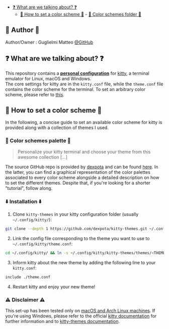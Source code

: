 <!--toc:start-->

- [❓ What are we talking about? ❓](#what-are-we-talking-about)
  - [🔧 How to set a color scheme 🔧](#🔧-how-to-set-a-color-scheme-🔧) - [📁 Color schemes folder 📁](#📁-color-schemes-folder-📁)
  <!--toc:end-->

## 🎨 Author 🎨

Author/Owner : Guglielmi Matteo [@GitHub](https://github.com/MatteoGuglielmi-tech)

## ❓ What are we talking about? ❓

This repository contains a <b><u>personal configuration</u></b> for [kitty](https://sw.kovidgoyal.net/kitty/), a terminal emulator for Linux, macOS and Windows.  
The core settings for kitty are in the `kitty.conf` file, while the `theme.conf` file contains the color scheme for the terminal.
To set an arbitrary color scheme, please refer to [this](#🔧-how-to-set-a-color-scheme-🔧).

## 🔧 How to set a color scheme 🔧

In the following, a concise guide to set an available color scheme for kitty is provided along with a collection of themes I used.

### 📁 Color schemes palette 📁

> Personalize your kitty terminal and choose your theme from this awesome collection [...]

The source GitHub repo is provided by [dexpota](https://github.com/dexpota) and can be found [here](https://github.com/dexpota/kitty-themes?search=1). In the latter, you can find a graphical representation of the color palettes associated to every color scheme alongside a detailed description on how to set the different themes. Despite that, if you're looking for a shorter "tutorial", follow along.

### ⬇️ Installation ⬇️

1. Clone `kitty-themes` in your kitty configuration folder (usually `~/.config/kitty/`):

```bash
git clone --depth 1 https://github.com/dexpota/kitty-themes.git ~/.config/kitty/kitty-themes
```

2. Link the config file corresponding to the theme you want to use to `~/.config/kitty/theme.conf`:

```bash
cd ~/.config/kitty/ && ln -s ~/.config/kitty/kitty-themes/themes/<THEMENAME>.conf ~/.config/kitty/theme.conf
```

3. Inform kitty about the new theme by adding the following line to your `kitty.conf`:

```bash
include ./theme.conf
```

4. Restart kitty and enjoy your new theme!

### ⚠️ Disclaimer ⚠️

This set-up has been tested only on <u>macOS and Arch Linux machines</u>. If you're using Windows, please refer to the official [kitty documentation](https://sw.kovidgoyal.net/kitty/conf.html) for further information and to [kitty-themes documentation](https://github.com/dexpota/kitty-themes?search=1).
